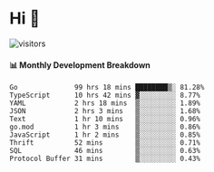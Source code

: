 # Hi 👋
 
![visitors](https://visitor-badge.glitch.me/badge?page_id=sorcererxw.sorcererx)

#### 📊 Monthly Development Breakdown

<!--START_SECTION:waka-->
```text
Go              99 hrs 18 mins ████████▒░ 81.28%
TypeScript      10 hrs 42 mins ▓░░░░░░░░░ 8.77%
YAML            2 hrs 18 mins  ▒░░░░░░░░░ 1.89%
JSON            2 hrs 3 mins   ▒░░░░░░░░░ 1.68%
Text            1 hr 10 mins   ▒░░░░░░░░░ 0.96%
go.mod          1 hr 3 mins    ▒░░░░░░░░░ 0.86%
JavaScript      1 hr 2 mins    ▒░░░░░░░░░ 0.85%
Thrift          52 mins        ▒░░░░░░░░░ 0.71%
SQL             46 mins        ▒░░░░░░░░░ 0.63%
Protocol Buffer 31 mins        ▒░░░░░░░░░ 0.43%
```
<!--END_SECTION:waka-->
